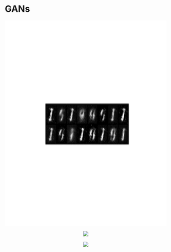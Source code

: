 # GANs

<p align="center">
    <img width = 1280 height = 640 src="https://github.com/OakLake/GANs/blob/master/gifs/MNIST_GAN_!.gif">
    </p>
    
<p align="center">
    <img src="https://github.com/OakLake/GANs/blob/master/gifs/fashion_GAN_1.gif">
    </p>
<p align="center">
    <img  src="https://github.com/OakLake/GANs/blob/master/gifs/fashion_GAN_2.gif">
    </p>

